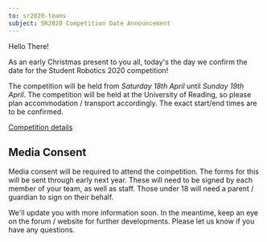 ```yaml
---
to: sr2020-teams
subject: SR2020 Competition Date Announcement
---
```


Hello There!

As an early Christmas present to you all, today's the day we confirm the date for the Student Robotics 2020 competition!

The competition will be held from *Saturday 18th April* until *Sunday 19th April*. The competition will be held at the University of Reading, so please plan accommodation / transport accordingly. The exact start/end times are to be confirmed.

[Competition details](https://studentrobotics.org/events/sr2020/competition/)

## Media Consent

Media consent will be required to attend the competition. The forms for this will be sent through early next year. These will need to be signed by each member of your team, as well as staff. Those under 18 will need a parent / guardian to sign on their behalf.

We'll update you with more information soon. In the meantime, keep an eye on the forum / website for further developments. Please let us know if you have any questions.

